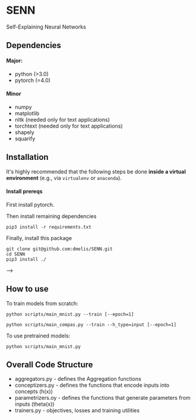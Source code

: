 # SENN
Self-Explaining Neural Networks

## Dependencies

#### Major:
* python (>3.0)
* pytorch (=4.0)


#### Minor
* numpy
* matplotlib
* nltk (needed only for text applications)
* torchtext (needed only for text applications)
* shapely
* squarify

## Installation

It's highly recommended that the following steps be done **inside a virtual environment** (e.g., via `virtualenv` or `anaconda`).


#### Install prereqs

First install pytorch.
<!-- Installing Pytorch. Find approriate version download link [here](https://pytorch.org/) e.g.:

```
pip3 install http://download.pytorch.org/whl/cpu/torch-0.4.1-cp36-cp36m-linux_x86_64.whl  # For CPU
# pip3 install https://download.pytorch.org/whl/cu90/torch-0.4.1-cp36-cp36m-linux_x86_64.whl # For GPU - CUDA 9.0 in python 3.6
# pip3 install https://download.pytorch.org/whl/cu91/torch-0.4.0-cp36-cp36m-linux_x86_64.whl # For GPU - CUDA 9.1 in python 3.6
# etc.....
pip3 install torchvision
``` -->
Then install remaining dependencies
```
pip3 install -r requirements.txt
```
Finally, install this package
```
git clone git@github.com:dmelis/SENN.git
cd SENN
pip3 install ./
```

<!-- ## Data preparation:

Invoke the makefile with the desired dataset as argument (options currently supported: [`ets`, `hasy`,`leafsnap`]), e.g.:

```
make hasy

```

Or generate all of them with `make all`.

NOTE: Since the ETS data is from LDC (and thus not public), I hid it under a password in my website. Ask me and I'll provide it directly. After executing `make ets` you'll be prompted for this password.

<!-- ```
  python setup.py install
``` --> -->

## How to use

To train models from scratch:
```
python scripts/main_mnist.py --train [--epoch=1]

python scripts/main_compas.py --train --h_type=input [--epoch=1]

```
<!-- ```
python -m scripts.main_mnist --train-classif --train-meta
``` -->

To use pretrained models:
```
python scripts/main_mnist.py
```


## Overall Code Structure


* aggregators.py - defines the Aggregation functions
* conceptizers.py - defines the functions that encode inputs into concepts (h(x))
* parametrizers.oy - defines the functions that generate parameters from inputs (theta(x))
* trainers.py - objectives, losses and training utilities
